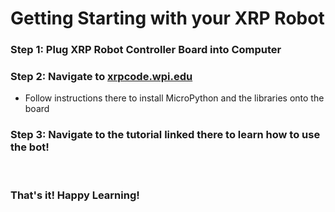 # Getting Starting with your XRP Robot

### Step 1: Plug XRP Robot Controller Board into Computer

### Step 2: Navigate to [xrpcode.wpi.edu](https://xrpcode.wpi.edu)

- Follow instructions there to install MicroPython and the libraries onto the board

### Step 3: Navigate to the tutorial linked there to learn how to use the bot!

$~$

### That's it! Happy Learning!
